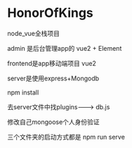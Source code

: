 # HonorOfKings
node_vue全栈项目

   admin 是后台管理app的 vue2 + Element
   
   frontend是app移动端项目 vue2
   
   server是使用express+Mongodb

npm install

去server文件中找plugins---> db.js

修改自己mongoose个人身份验证

三个文件夹的启动方式都是  npm run serve 
